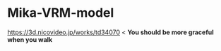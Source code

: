 # Mika-VRM-model
https://3d.nicovideo.jp/works/td34070
<
<strong>You should be more graceful when you walk
